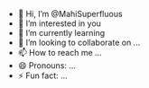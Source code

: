 - 👋 Hi, I’m @MahiSuperfluous
- 👀 I’m interested in you 
- 🌱 I’m currently learning 
- 💞️ I’m looking to collaborate on ...
- 📫 How to reach me ...
- 😄 Pronouns: ...
- ⚡ Fun fact: ...

<!---
MahiSuperfluous/MahiSuperfluous is a ✨ special ✨ repository because its `README.md` (this file) appears on your GitHub profile.
You can click the Preview link to take a look at your changes.
--->
